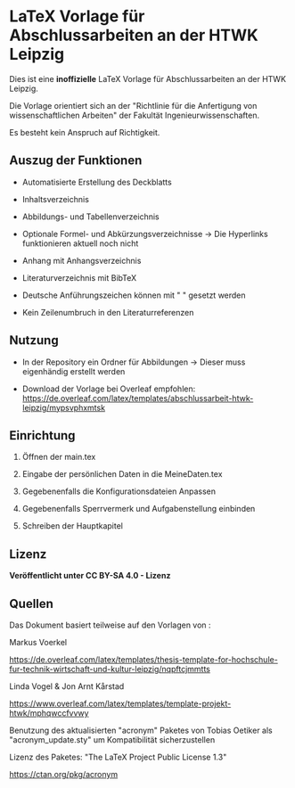 # LaTeX Vorlage für Abschlussarbeiten an der HTWK Leipzig

Dies ist eine **inoffizielle** LaTeX Vorlage für Abschlussarbeiten an der HTWK Leipzig.

Die Vorlage orientiert sich an der "Richtlinie für die Anfertigung von wissenschaftlichen Arbeiten" der Fakultät Ingenieurwissenschaften.

Es besteht kein Anspruch auf Richtigkeit.

## Auszug der Funktionen

- Automatisierte Erstellung des Deckblatts

- Inhaltsverzeichnis

- Abbildungs- und Tabellenverzeichnis

- Optionale Formel- und Abkürzungsverzeichnisse -> Die Hyperlinks funktionieren aktuell noch nicht

- Anhang mit Anhangsverzeichnis

- Literaturverzeichnis mit BibTeX

- Deutsche Anführungszeichen können mit " " gesetzt werden

- Kein Zeilenumbruch in den Literaturreferenzen

## Nutzung
  
- In der Repository ein Ordner für Abbildungen -> Dieser muss eigenhändig erstellt werden

- Download der Vorlage bei Overleaf empfohlen: https://de.overleaf.com/latex/templates/abschlussarbeit-htwk-leipzig/mypsvphxmtsk

## Einrichtung

1. Öffnen der main.tex

2. Eingabe der persönlichen Daten in die MeineDaten.tex

3. Gegebenenfalls die Konfigurationsdateien Anpassen

4. Gegebenenfalls Sperrvermerk und Aufgabenstellung einbinden

5. Schreiben der Hauptkapitel

## Lizenz

**Veröffentlicht unter CC BY-SA 4.0 - Lizenz** 

## Quellen

Das Dokument basiert teilweise auf den Vorlagen von :

Markus Voerkel

https://de.overleaf.com/latex/templates/thesis-template-for-hochschule-fur-technik-wirtschaft-und-kultur-leipzig/nqpftcjmmtts

Linda Vogel & Jon Arnt Kårstad

https://www.overleaf.com/latex/templates/template-projekt-htwk/mphqwccfvvwy

Benutzung des aktualisierten "acronym" Paketes von Tobias Oetiker als "acronym_update.sty" um Kompatibilität sicherzustellen

Lizenz des Paketes: "The LaTeX Project Public License 1.3"

https://ctan.org/pkg/acronym
